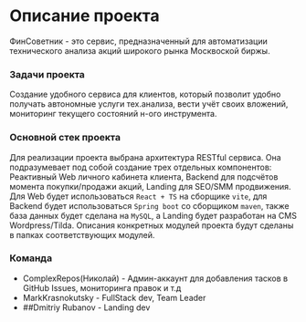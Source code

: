 # Описание проекта

ФинСоветник - это сервис, предназначенный для автоматизации технического анализа акций широкого рынка Москвоской биржы.

### Задачи проекта
Создание удобного сервиса для клиентов, который позволит удобно получать автономные услуги тех.анализа, вести учёт своих вложений, мониторинг текущего состояний н-ого инструмента.

### Основной стек проекта
Для реализации проекта выбрана архитектура RESTful сервиса. Она подразумевает под собой создание трех отдельных компонентов: Реактивный Web личного кабинета клиента, Backend для подсчётов момента покупки/продажи акций, Landing для SEO/SMM продвижения. Для Web будет использоваться `React + TS` на сборщике `vite`, для Backend будет использоваться `Spring boot` со сборщиком `maven`, также база данных будет сделана на `MySQL`, а Landing будет разработан на CMS Wordpress/Tilda. Описания конкретных модулей проекта будут сделаны в папках соответствующих модулей.

### Команда
- ComplexRepos(Николай) - Админ-аккаунт для добавления тасков в GitHub Issues, мониторинга правок и т.д
- MarkKrasnokutsky - FullStack dev, Team Leader
- ##Dmitriy Rubanov - Landing dev
